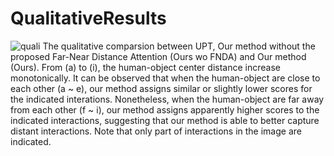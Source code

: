 # QualitativeResults

![quali](RebuttalQualiDistance.png "Qualitative Results")
The qualitative comparsion between UPT, Our method without the proposed Far-Near Distance Attention (Ours wo FNDA) and Our method (Ours). 
From (a) to (i), the human-object center distance increase monotonically.
It can be observed that when the human-object are close to each other (a ~ e), our method assigns similar or slightly lower scores for the indicated interations.
Nonetheless, when the human-object are far away from each other (f ~ i), our method assigns apparently higher scores to the indicated interactions, suggesting that our method is able to better capture distant interactions.
Note that only part of interactions in the image are indicated.
